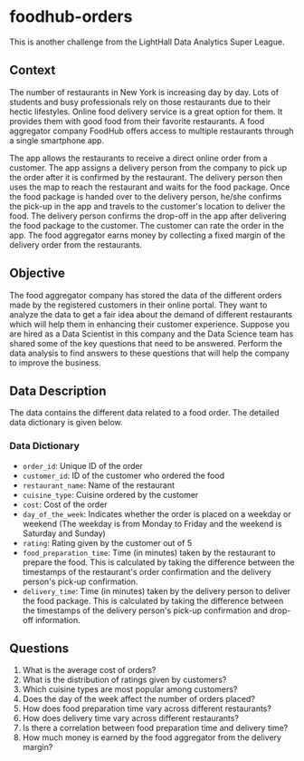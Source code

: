 # foodhub-orders
This is another challenge from the LightHall Data Analytics Super League.

## Context

The number of restaurants in New York is increasing day by day. Lots of students and busy professionals rely on those restaurants due to their hectic lifestyles. Online food delivery service is a great option for them. It provides them with good food from their favorite restaurants. A food aggregator company FoodHub offers access to multiple restaurants through a single smartphone app.

The app allows the restaurants to receive a direct online order from a customer. The app assigns a delivery person from the company to pick up the order after it is confirmed by the restaurant. The delivery person then uses the map to reach the restaurant and waits for the food package. Once the food package is handed over to the delivery person, he/she confirms the pick-up in the app and travels to the customer's location to deliver the food. The delivery person confirms the drop-off in the app after delivering the food package to the customer. The customer can rate the order in the app. The food aggregator earns money by collecting a fixed margin of the delivery order from the restaurants.

## Objective

The food aggregator company has stored the data of the different orders made by the registered customers in their online portal. They want to analyze the data to get a fair idea about the demand of different restaurants which will help them in enhancing their customer experience. Suppose you are hired as a Data Scientist in this company and the Data Science team has shared some of the key questions that need to be answered. Perform the data analysis to find answers to these questions that will help the company to improve the business.

## Data Description

The data contains the different data related to a food order. The detailed data dictionary is given below.

### Data Dictionary

- `order_id`: Unique ID of the order
- `customer_id`: ID of the customer who ordered the food
- `restaurant_name`: Name of the restaurant
- `cuisine_type`: Cuisine ordered by the customer
- `cost`: Cost of the order
- `day_of_the_week`: Indicates whether the order is placed on a weekday or weekend (The weekday is from Monday to Friday and the weekend is Saturday and Sunday)
- `rating`: Rating given by the customer out of 5
- `food_preparation_time`: Time (in minutes) taken by the restaurant to prepare the food. This is calculated by taking the difference between the timestamps of the restaurant's order confirmation and the delivery person's pick-up confirmation.
- `delivery_time`: Time (in minutes) taken by the delivery person to deliver the food package. This is calculated by taking the difference between the timestamps of the delivery person's pick-up confirmation and drop-off information.

## Questions

1. What is the average cost of orders?
2. What is the distribution of ratings given by customers?
3. Which cuisine types are most popular among customers?
4. Does the day of the week affect the number of orders placed?
5. How does food preparation time vary across different restaurants?
6. How does delivery time vary across different restaurants?
7. Is there a correlation between food preparation time and delivery time?
8. How much money is earned by the food aggregator from the delivery margin?


